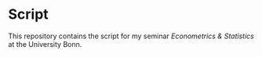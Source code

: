 # Script

This repository contains the script for my seminar *Econometrics & Statistics* at the University Bonn.
